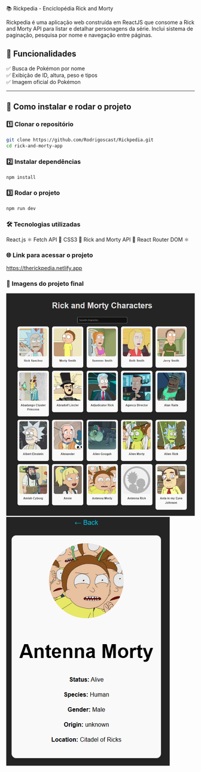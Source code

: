 📚 Rickpedia - Enciclopédia Rick and Morty

Rickpedia é uma aplicação web construída em ReactJS que consome a Rick and Morty API para listar e detalhar personagens da série.
Inclui sistema de paginação, pesquisa por nome e navegação entre páginas.

## 📌 Funcionalidades
✅ Busca de Pokémon por nome  
✅ Exibição de ID, altura, peso e tipos  
✅ Imagem oficial do Pokémon  

---

## 🚀 Como instalar e rodar o projeto

### 1️⃣ Clonar o repositório
```bash
git clone https://github.com/Rodrigoscast/Rickpedia.git
cd rick-and-morty-app
```

### 2️⃣ Instalar dependências
```bash
npm install
```

### 3️⃣ Rodar o projeto
```bash
npm run dev
```

### 🛠️ Tecnologias utilizadas
React.js ⚛️
Fetch API 📡
CSS3 🎨
Rick and Morty API 🧪
React Router DOM ⚛️

### 🌐 Link para acessar o projeto
https://therickpedia.netlify.app

### 🎨 Imagens do projeto final

![Home Page](Imagens/home.png)
![Página do Personagem](Imagens/personagem.png)
